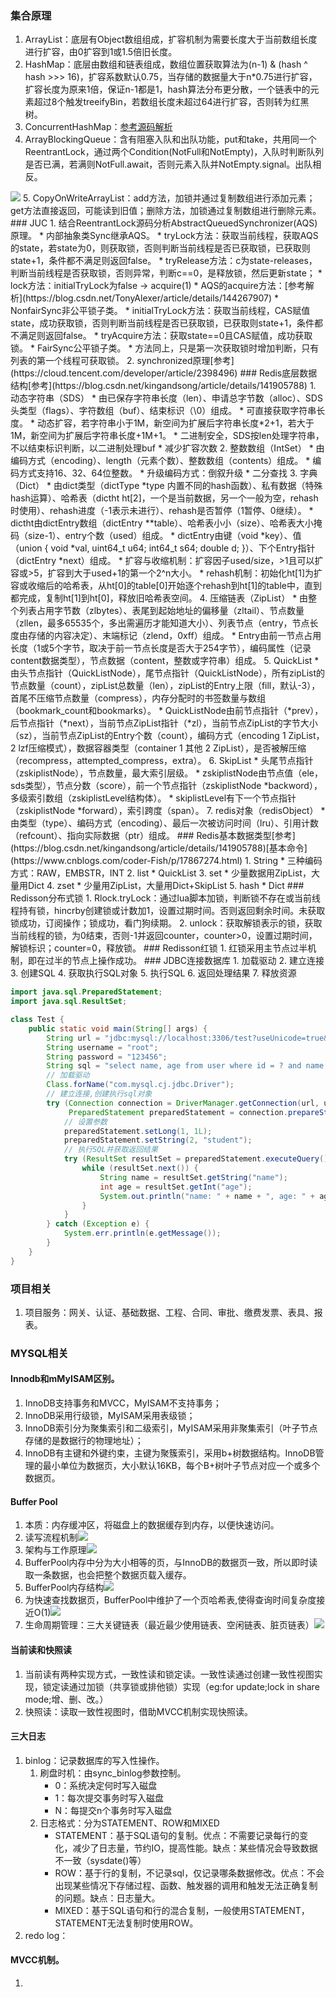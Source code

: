 ### 集合原理
1. ArrayList：底层有Object数组组成，扩容机制为需要长度大于当前数组长度进行扩容，由0扩容到1或1.5倍旧长度。
2. HashMap：底层由数组和链表组成，数组位置获取算法为(n-1) & (hash ^ hash >>> 16)，扩容系数默认0.75，当存储的数据量大于n*0.75进行扩容，扩容长度为原来1倍，保证n-1都是1，hash算法分布更分散，一个链表中的元素超过8个触发treeifyBin，若数组长度未超过64进行扩容，否则转为红黑树。
3. ConcurrentHashMap：[参考源码解析](https://javaguide.cn/java/collection/concurrent-hash-map-source-code.html#_2-concurrenthashmap-1-8)
4. ArrayBlockingQueue：含有阻塞入队和出队功能，put和take，共用同一个ReentrantLock，通过两个Condition(NotFull和NotEmpty)，入队时判断队列是否已满，若满则NotFull.await，否则元素入队并NotEmpty.signal。出队相反。
<img src="./ArrayBlockingQueue-notEmpty-notFull.png">
5. CopyOnWriteArrayList：add方法，加锁并通过复制数组进行添加元素；get方法直接返回，可能读到旧值；删除方法，加锁通过复制数组进行删除元素。
### JUC
1. 结合ReentrantLock源码分析AbstractQueuedSynchronizer(AQS)原理。
   * 内部抽象类Sync继承AQS。
     * tryLock方法：获取当前线程，获取AQS的state，若state为0，则获取锁，否则判断当前线程是否已获取锁，已获取则state+1，条件都不满足则返回false。
     * tryRelease方法：c为state-releases，判断当前线程是否获取锁，否则异常，判断c==0，是释放锁，然后更新state；
     * lock方法：initialTryLock为false -> acquire(1)
     * AQS的acquire方法：[参考解析](https://blog.csdn.net/TonyAlexer/article/details/144267907)
     * NonfairSync非公平锁子类。
       * initialTryLock方法：获取当前线程，CAS赋值state，成功获取锁，否则判断当前线程是否已获取锁，已获取则state+1，条件都不满足则返回false。
       * tryAcquire方法：获取state==0且CAS赋值，成功获取锁。
   * FairSync公平锁子类。
     * 方法同上，只是第一次获取锁时增加判断，只有列表的第一个线程可获取锁。
2. synchronized原理[参考](https://cloud.tencent.com/developer/article/2398496)
### Redis底层数据结构[参考](https://blog.csdn.net/kingandsong/article/details/141905788)
1. 动态字符串（SDS）
   * 由已保存字符串长度（len）、申请总字节数（alloc）、SDS头类型（flags）、字符数组（buf）、结束标识（\0）组成。
   * 可直接获取字符串长度。
   * 动态扩容，若字符串小于1M，新空间为扩展后字符串长度*2+1，若大于1M，新空间为扩展后字符串长度+1M+1。
   * 二进制安全，SDS按len处理字符串，不以结束标识判断，以二进制处理buf
   * 减少扩容次数
2. 整数数组（IntSet）
   * 由编码方式（encoding）、length（元素个数）、整数数组（contents）组成。
   * 编码方式支持16、32、64位整数。
   * 升级编码方式：倒叙升级
   * 二分查找
3. 字典（Dict）
   * 由dict类型（dictType *type 内置不同的hash函数）、私有数据（特殊hash运算）、哈希表（dictht ht[2]，一个是当前数据，另一个一般为空，rehash时使用）、rehash进度（-1表示未进行）、rehash是否暂停（1暂停、0继续）。
   * dictht由dictEntry数组（dictEntry **table）、哈希表小小（size）、哈希表大小掩码（size-1）、entry个数（used）组成。
   * dictEntry由键（void *key）、值（union { void *val, uint64_t u64; int64_t s64; double d; }）、下个Entry指针（dictEntry *next）组成。
   * 扩容与收缩机制：扩容因子used/size，>1且可以扩容或>5，扩容到大于used+1的第一个2^n大小。
   * rehash机制：初始化ht[1]为扩容或收缩后的哈希表，从ht[0]的table[0]开始逐个rehash到ht[1]的table中，直到都完成，复制ht[1]到ht[0]，释放旧哈希表空间。
4. 压缩链表（ZipList）
   * 由整个列表占用字节数（zlbytes）、表尾到起始地址的偏移量（zltail）、节点数量（zllen，最多65535个，多出需遍历才能知道大小）、列表节点（entry，节点长度由存储的内容决定）、末端标记（zlend，0xff）组成。
   * Entry由前一节点占用长度（1或5个字节，取决于前一节点长度是否大于254字节），编码属性（记录content数据类型），节点数据（content，整数或字符串）组成。 
5. QuickList
   * 由头节点指针（QuickListNode），尾节点指针（QuickListNode），所有zipList的节点数量（count），zipList总数量（len），zipList的Entry上限（fill，默认-3），首尾不压缩节点数量（compress），内存分配时的书签数量与数组（bookmark_count和bookmarks）。
   * QuickListNode由前节点指针（*prev），后节点指针（*next），当前节点ZipList指针（*zl），当前节点ZipList的字节大小（sz），当前节点ZipList的Entry个数（count），编码方式（encoding 1 ZipList，2 lzf压缩模式），数据容器类型（container 1 其他 2 ZipList），是否被解压缩（recompress，attempted_compress，extra）。
6. SkipList
   * 头尾节点指针（zskiplistNode），节点数量，最大索引层级。
   * zskiplistNode由节点值（ele，sds类型），节点分数（score），前一个节点指针（zskiplistNode *backword），多级索引数组（zskiplistLevel结构体）。
   * skiplistLevel有下一个节点指针（zskiplistNode *forward），索引跨度（span）。
7. redis对象（redisObject）
   * 由类型（type）、编码方式（encoding）、最后一次被访问时间（lru）、引用计数（refcount）、指向实际数据（ptr）组成。
### Redis基本数据类型[参考](https://blog.csdn.net/kingandsong/article/details/141905788)[基本命令](https://www.cnblogs.com/coder-Fish/p/17867274.html)
1. String
   * 三种编码方式：RAW，EMBSTR，INT
2. list
   * QuickList
3. set
   * 少量数据用ZipList，大量用Dict
4. zset
   * 少量用ZipList，大量用Dict+SkipList
5. hash
   * Dict
### Redisson分布式锁
1. Rlock.tryLock：通过lua脚本加锁，判断锁不存在或当前线程持有锁，hincrby创建锁或计数加1，设置过期时间。否则返回剩余时间。未获取锁成功，订阅操作；锁成功，看门狗续期。
2. unlock：获取解锁表示的锁，获取当前线程的锁，为0结束，否则-1并返回counter，counter>0，设置过期时间，解锁标识；counter=0，释放锁。
### Redisson红锁
1. 红锁采用主节点过半机制，即在过半的节点上操作成功。
### JDBC连接数据库
1. 加载驱动
2. 建立连接
3. 创建SQL
4. 获取执行SQL对象
5. 执行SQL
6. 返回处理结果
7. 释放资源

```java
import java.sql.PreparedStatement;
import java.sql.ResultSet;

class Test {
    public static void main(String[] args) {
        String url = "jdbc:mysql://localhost:3306/test?useUnicode=true&characterEncoding=utf-8&useSSL=false&serverTimezone=UTC";
        String username = "root";
        String password = "123456";
        String sql = "select name, age from user where id = ? and name = ?";
        // 加载驱动
        Class.forName("com.mysql.cj.jdbc.Driver");
        // 建立连接,创建执行sql对象
        try (Connection connection = DriverManager.getConnection(url, username, password);
             PreparedStatement preparedStatement = connection.prepareStatement(sql)) {
            // 设置参数
            preparedStatement.setLong(1, 1L);
            preparedStatement.setString(2, "student");
            // 执行SQL并获取返回结果
            try (ResultSet resultSet = preparedStatement.executeQuery()) {
                while (resultSet.next()) {
                    String name = resultSet.getString("name");
                    int age = resultSet.getInt("age");
                    System.out.println("name: " + name + ", age: " + age);
                }
            }
        } catch (Exception e) {
            System.err.println(e.getMessage());
        }
    }
}
```
### 项目相关
1. 项目服务：网关、认证、基础数据、工程、合同、审批、缴费发票、表具、报表。
### MYSQL相关
#### Innodb和mMyISAM区别。
   1. InnoDB支持事务和MVCC，MyISAM不支持事务；
   2. InnoDB采用行级锁，MyISAM采用表级锁；
   3. InnoDB索引分为聚集索引和二级索引，MyISAM采用非聚集索引（叶子节点存储的是数据行的物理地址）；
   4. InnoDB有主键和外键约束，主键为聚簇索引，采用b+树数据结构。InnoDB管理的最小单位为数据页，大小默认16KB，每个B+树叶子节点对应一个或多个数据页。
#### Buffer Pool
   1. 本质：内存缓冲区，将磁盘上的数据缓存到内存，以便快速访问。
   2. 读写流程机制<img src="./BufferPool读写流程机制.png">
   3. 架构与工作原理<img src="./BufferPool架构与工作原理.png">
   4. BufferPool内存中分为大小相等的页，与InnoDB的数据页一致，所以即时读取一条数据，也会把整个数据页载入缓存。
   5. BufferPool内存结构<img src="./BufferPool内存结构.png">
   6. 为快速查找数据页，BufferPool中维护了一个页哈希表,使得查询时间复杂度接近O(1)<img src="./BufferPool页哈希表.png">
   7. 生命周期管理：三大关键链表（最近最少使用链表、空闲链表、脏页链表）<img src="./BufferPool三大链表.png">
#### 当前读和快照读
   1. 当前读有两种实现方式，一致性读和锁定读。一致性读通过创建一致性视图实现，锁定读通过加锁（共享锁或排他锁）实现（eg:for update;lock in share mode;增、删、改。）
   2. 快照读：读取一致性视图时，借助MVCC机制实现快照读。
#### 三大日志
   1. binlog：记录数据库的写入性操作。
      1. 刷盘时机：由sync_binlog参数控制。
         * 0：系统决定何时写入磁盘
         * 1：每次提交事务时写入磁盘
         * N：每提交n个事务时写入磁盘
      2. 日志格式：分为STATEMENT、ROW和MIXED
         * STATEMENT：基于SQL语句的复制。优点：不需要记录每行的变化，减少了日志量，节约IO，提高性能。缺点：某些情况会导致数据不一致（sysdate()等）
         * ROW：基于行的复制，不记录sql，仅记录哪条数据修改。优点：不会出现某些情况下存储过程、函数、触发器的调用和触发无法正确复制的问题。缺点：日志量大。
         * MIXED：基于SQL语句和行的混合复制，一般使用STATEMENT，STATEMENT无法复制时使用ROW。
   2. redo log：
#### MVCC机制。
   1. 